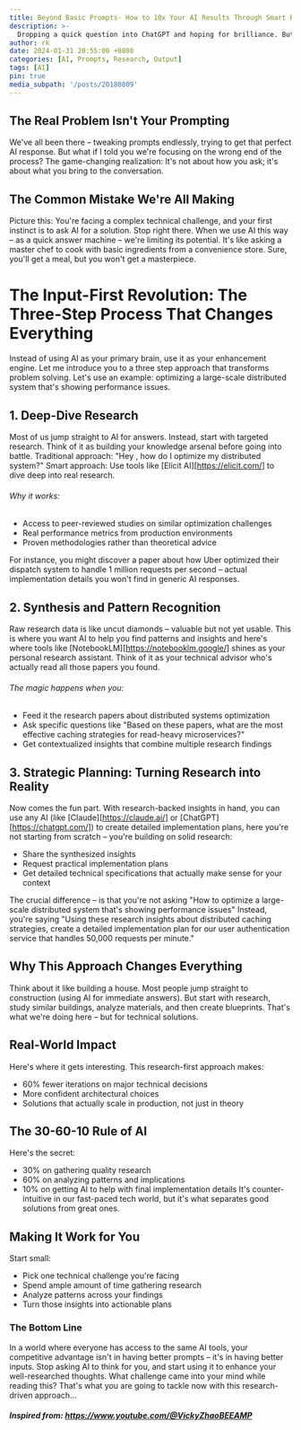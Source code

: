 ```yaml
---
title: Beyond Basic Prompts- How to 10x Your AI Results Through Smart Research
description: >-
  Dropping a quick question into ChatGPT and hoping for brilliance. But here's what separates good results from game-changing ones: it's not about prompting better, it's about feeding better information to begin with.
author: rk
date: 2024-01-31 20:55:00 +0800
categories: [AI, Prompts, Research, Output]
tags: [AI]
pin: true
media_subpath: '/posts/20180809'
---
```


## The Real Problem Isn't Your Prompting
We've all been there – tweaking prompts endlessly, trying to get that perfect AI response. But what if I told you we're focusing on the wrong end of the process? The game-changing realization: It's not about how you ask; it's about what you bring to the conversation.

## The Common Mistake We're All Making

Picture this: You're facing a complex technical challenge, and your first instinct is to ask AI for a solution. Stop right there. 
When we use AI this way – as a quick answer machine – we're limiting its potential. It's like asking a master chef to cook with basic ingredients from a convenience store. Sure, you'll get a meal, but you won't get a masterpiece.

# The Input-First Revolution: The Three-Step Process That Changes Everything
Instead of using AI as your primary brain, use it as your enhancement engine. Let me introduce you to a three step approach that transforms problem solving. Let's use an example: optimizing a large-scale distributed system that's showing performance issues.

## 1. Deep-Dive Research
Most of us jump straight to AI for answers. Instead, start with targeted research. Think of it as building your knowledge arsenal before going into battle.
Traditional approach: "Hey , how do I optimize my distributed system?"
Smart approach: Use tools like [Elicit AI][https://elicit.com/] to dive deep into real research.

###### Why it works:
* Access to peer-reviewed studies on similar optimization challenges
* Real performance metrics from production environments
* Proven methodologies rather than theoretical advice

For instance, you might discover a paper about how Uber optimized their dispatch system to handle 1 million requests per second – actual implementation details you won't find in generic AI responses.

## 2. Synthesis and Pattern Recognition
Raw research data is like uncut diamonds – valuable but not yet usable. This is where you want AI to help you find patterns and insights and here's where tools like [NotebookLM][https://notebooklm.google/] shines as your personal research assistant. Think of it as your technical advisor who's actually read all those papers you found.

###### The magic happens when you:
* Feed it the research papers about distributed systems optimization
* Ask specific questions like "Based on these papers, what are the most effective caching strategies for read-heavy microservices?"
* Get contextualized insights that combine multiple research findings

## 3. Strategic Planning: Turning Research into Reality
Now comes the fun part. With research-backed insights in hand, you can use any AI (like [Claude][https://claude.ai/] or [ChatGPT][https://chatgpt.com/]) to create detailed implementation plans, here you're not starting from scratch – you're building on solid research:
* Share the synthesized insights
* Request practical implementation plans
* Get detailed technical specifications that actually make sense for your context

The crucial difference – is that you're not asking "How to optimize a large-scale distributed system that's showing performance issues" Instead, you're saying "Using these research insights about distributed caching strategies, create a detailed implementation plan for our user authentication service that handles 50,000 requests per minute."

## Why This Approach Changes Everything
Think about it like building a house. Most people jump straight to construction (using AI for immediate answers). But start with research, study similar buildings, analyze materials, and then create blueprints. That's what we're doing here – but for technical solutions.

## Real-World Impact
Here's where it gets interesting. This research-first approach makes:

* 60% fewer iterations on major technical decisions
* More confident architectural choices
* Solutions that actually scale in production, not just in theory

## The 30-60-10 Rule of AI
Here's the secret: 
* 30% on gathering quality research
* 60% on analyzing patterns and implications
* 10% on getting AI to help with final implementation details
It's counter-intuitive in our fast-paced tech world, but it's what separates good solutions from great ones.

## Making It Work for You
Start small:

* Pick one technical challenge you're facing
* Spend ample amount of time gathering research
* Analyze patterns across your findings
* Turn those insights into actionable plans

### The Bottom Line
In a world where everyone has access to the same AI tools, your competitive advantage isn't in having better prompts – it's in having better inputs. Stop asking AI to think for you, and start using it to enhance your well-researched thoughts.
What challenge came into your mind while reading this? That's what you are going to tackle now with this research-driven approach...

##### Inspired from: https://www.youtube.com/@VickyZhaoBEEAMP
